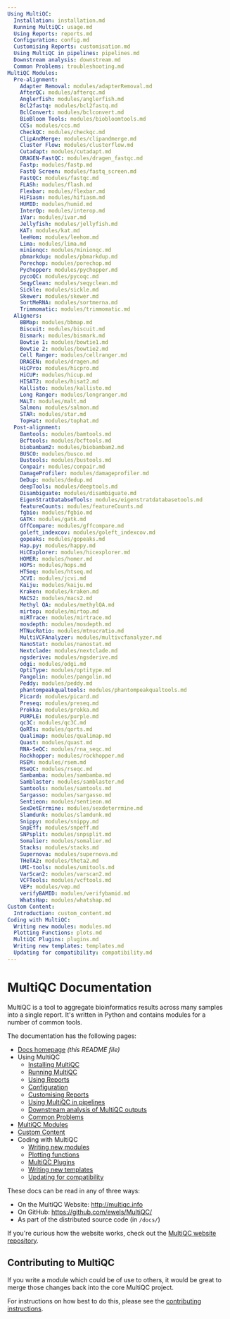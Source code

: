 ```yaml
---
Using MultiQC:
  Installation: installation.md
  Running MultiQC: usage.md
  Using Reports: reports.md
  Configuration: config.md
  Customising Reports: customisation.md
  Using MultiQC in pipelines: pipelines.md
  Downstream analysis: downstream.md
  Common Problems: troubleshooting.md
MultiQC Modules:
  Pre-alignment:
    Adapter Removal: modules/adapterRemoval.md
    AfterQC: modules/afterqc.md
    Anglerfish: modules/anglerfish.md
    Bcl2fastq: modules/bcl2fastq.md
    BclConvert: modules/bclconvert.md
    BioBloom Tools: modules/biobloomtools.md
    CCS: modules/ccs.md
    CheckQC: modules/checkqc.md
    ClipAndMerge: modules/clipandmerge.md
    Cluster Flow: modules/clusterflow.md
    Cutadapt: modules/cutadapt.md
    DRAGEN-FastQC: modules/dragen_fastqc.md
    Fastp: modules/fastp.md
    FastQ Screen: modules/fastq_screen.md
    FastQC: modules/fastqc.md
    FLASh: modules/flash.md
    Flexbar: modules/flexbar.md
    HiFiasm: modules/hifiasm.md
    HUMID: modules/humid.md
    InterOp: modules/interop.md
    iVar: modules/ivar.md
    Jellyfish: modules/jellyfish.md
    KAT: modules/kat.md
    leeHom: modules/leehom.md
    Lima: modules/lima.md
    minionqc: modules/minionqc.md
    pbmarkdup: modules/pbmarkdup.md
    Porechop: modules/porechop.md
    Pychopper: modules/pychopper.md
    pycoQC: modules/pycoqc.md
    SeqyClean: modules/seqyclean.md
    Sickle: modules/sickle.md
    Skewer: modules/skewer.md
    SortMeRNA: modules/sortmerna.md
    Trimmomatic: modules/trimmomatic.md
  Aligners:
    BBMap: modules/bbmap.md
    Biscuit: modules/biscuit.md
    Bismark: modules/bismark.md
    Bowtie 1: modules/bowtie1.md
    Bowtie 2: modules/bowtie2.md
    Cell Ranger: modules/cellranger.md
    DRAGEN: modules/dragen.md
    HiCPro: modules/hicpro.md
    HiCUP: modules/hicup.md
    HISAT2: modules/hisat2.md
    Kallisto: modules/kallisto.md
    Long Ranger: modules/longranger.md
    MALT: modules/malt.md
    Salmon: modules/salmon.md
    STAR: modules/star.md
    TopHat: modules/tophat.md
  Post-alignment:
    Bamtools: modules/bamtools.md
    Bcftools: modules/bcftools.md
    biobambam2: modules/biobambam2.md
    BUSCO: modules/busco.md
    Bustools: modules/bustools.md
    Conpair: modules/conpair.md
    DamageProfiler: modules/damageprofiler.md
    DeDup: modules/dedup.md
    deepTools: modules/deeptools.md
    Disambiguate: modules/disambiguate.md
    EigenStratDatabseTools: modules/eigenstratdatabasetools.md
    featureCounts: modules/featureCounts.md
    fgbio: modules/fgbio.md
    GATK: modules/gatk.md
    GffCompare: modules/gffcompare.md
    goleft_indexcov: modules/goleft_indexcov.md
    gopeaks: modules/gopeaks.md
    Hap.py: modules/happy.md
    HiCExplorer: modules/hicexplorer.md
    HOMER: modules/homer.md
    HOPS: modules/hops.md
    HTSeq: modules/htseq.md
    JCVI: modules/jcvi.md
    Kaiju: modules/kaiju.md
    Kraken: modules/kraken.md
    MACS2: modules/macs2.md
    Methyl QA: modules/methylQA.md
    mirtop: modules/mirtop.md
    miRTrace: modules/mirtrace.md
    mosdepth: modules/mosdepth.md
    MTNucRatio: modules/mtnucratio.md
    MultiVCFAnalyzer: modules/multivcfanalyzer.md
    NanoStat: modules/nanostat.md
    Nextclade: modules/nextclade.md
    ngsderive: modules/ngsderive.md
    odgi: modules/odgi.md
    OptiType: modules/optitype.md
    Pangolin: modules/pangolin.md
    Peddy: modules/peddy.md
    phantompeakqualtools: modules/phantompeakqualtools.md
    Picard: modules/picard.md
    Preseq: modules/preseq.md
    Prokka: modules/prokka.md
    PURPLE: modules/purple.md
    qc3C: modules/qc3C.md
    QoRTs: modules/qorts.md
    Qualimap: modules/qualimap.md
    Quast: modules/quast.md
    RNA-SeQC: modules/rna_seqc.md
    Rockhopper: modules/rockhopper.md
    RSEM: modules/rsem.md
    RSeQC: modules/rseqc.md
    Sambamba: modules/sambamba.md
    Samblaster: modules/samblaster.md
    Samtools: modules/samtools.md
    Sargasso: modules/sargasso.md
    Sentieon: modules/sentieon.md
    SexDetErrmine: modules/sexdeterrmine.md
    Slamdunk: modules/slamdunk.md
    Snippy: modules/snippy.md
    SnpEff: modules/snpeff.md
    SNPsplit: modules/snpsplit.md
    Somalier: modules/somalier.md
    Stacks: modules/stacks.md
    Supernova: modules/supernova.md
    THeTA2: modules/theta2.md
    UMI-tools: modules/umitools.md
    VarScan2: modules/varscan2.md
    VCFTools: modules/vcftools.md
    VEP: modules/vep.md
    verifyBAMID: modules/verifybamid.md
    WhatsHap: modules/whatshap.md
Custom Content:
  Introduction: custom_content.md
Coding with MultiQC:
  Writing new modules: modules.md
  Plotting Functions: plots.md
  MultiQC Plugins: plugins.md
  Writing new templates: templates.md
  Updating for compatibility: compatibility.md
---
```


# MultiQC Documentation

MultiQC is a tool to aggregate bioinformatics results across many samples
into a single report. It's written in Python and contains modules for a number
of common tools.

The documentation has the following pages:

- [Docs homepage](README.md) _(this README file)_
- Using MultiQC
  - [Installing MultiQC](installation.md)
  - [Running MultiQC](usage.md)
  - [Using Reports](reports.md)
  - [Configuration](config.md)
  - [Customising Reports](customisation.md)
  - [Using MultiQC in pipelines](pipelines.md)
  - [Downstream analysis of MultiQC outputs](downstream.md)
  - [Common Problems](troubleshooting.md)
- [MultiQC Modules](modules/)
- [Custom Content](custom_content.md)
- Coding with MultiQC
  - [Writing new modules](modules.md)
  - [Plotting functions](plots.md)
  - [MultiQC Plugins](plugins.md)
  - [Writing new templates](templates.md)
  - [Updating for compatibility](compatibility.md)

These docs can be read in any of three ways:

- On the MultiQC Website: <http://multiqc.info>
- On GitHub: <https://github.com/ewels/MultiQC/>
- As part of the distributed source code (in `/docs/`)

If you're curious how the website works, check out the
[MultiQC website repository](https://github.com/ewels/MultiQC_website).

## Contributing to MultiQC

If you write a module which could be of use to others, it would be great to
merge those changes back into the core MultiQC project.

For instructions on how best to do this, please see the
[contributing instructions](https://github.com/ewels/MultiQC/blob/master/.github/CONTRIBUTING.md).
